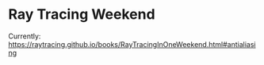 # Ray Tracing Weekend

Currently: https://raytracing.github.io/books/RayTracingInOneWeekend.html#antialiasing